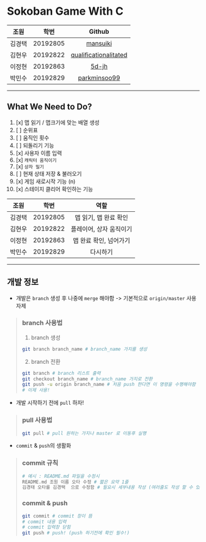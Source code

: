 # Sokoban Game With C

|  조원   |    학번    |                              Github                               |
| :---: | :------: | :---------------------------------------------------------------: |
|  김경택  | 20192805 |              [mansuiki](https://github.com/mansuiki)              |
|  김현우  | 20192822 | [qualificationalitated](https://github.com/qualificationalitated) |  |
|  이정현  | 20192863 |                 [5d-jh](https://github.com/5d-jh)                 |  |
|  박민수  | 20192829 |          [parkminsoo99](https://github.com/parkminsoo99)          |  |

------------
## What We Need to Do?
1. [x] 맵 읽기 / 맵크기에 맞는 배열 생성
2. [ ] 순위표
3. [ ] 움직인 횟수 
3. [ ] 되돌리기 기능
4. [x] 사용자 이름 입력
4. [x] `캐릭터 움직이기`
5. [x] `상자 밀기`
6. [ ] 현재 상태 저장 & 불러오기
7. [x] 게임 새로시작 기능 (n)
8. [x] 스테이지 클리어 확인하는 기능


|  조원   |    학번    |     역할      |
| :---: | :------: | :---------: |
|  김경택  | 20192805 | 맵 읽기, 맵 완료 확인 |
|  김현우  | 20192822 |   플레이어, 상자 움직이기  |
|  이정현  | 20192863 | 맵 완료 확인, 넘어가기|
|  박민수  | 20192829 |   다시하기     |


------------
## 개발 정보
* 개발은 `branch` 생성 후 나중에 `merge` 해야함 -> 기본적으로 `origin/master` 사용 자제

> ### branch 사용법
> 1. branch 생성
> ```zsh
> git branch branch_name # branch_name 가지를 생성
> ```
> 2. branch 전환
> ```zsh
> git branch # branch 리스트 출력
> git checkout branch_name # branch_name 가지로 전환
> git push -u origin branch_name # 처음 push 한다면 이 명령을 수행해야함
> # 이제 사용!
> ```

* 개발 시작하기 전에 `pull` 하자!
> ### pull 사용법
> ```zsh
> git pull # pull 원하는 가지나 master 로 이동후 실행
> ```

* `commit` & `push`의 생활화
> ### commit 규칙
> ```zsh
> # 예시 : README.md 파일을 수정시
> README.md 조원 이름 오타 수정 # 짧은 요약 1줄
> 김경태 오타를 김경택  으로 수정함 # 필요시 세부내용 작성 (여러줄도 작성 할 수 있음)
> ```
> ### commit & push
> ```zsh
> git commit # commit 창이 뜸
> # commit 내용 입력
> # commit 입력창 닫힘
> git push # push! (push 하기전에 확인 필수!)
> ```
